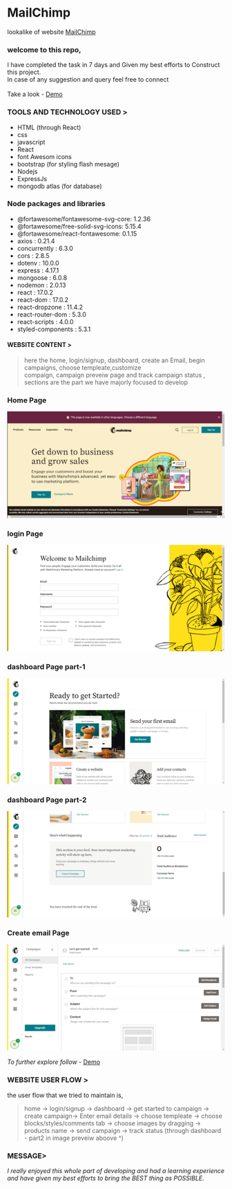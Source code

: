 # MailChimp

lookalike of website [MailChimp](https://mailchimp.com/)

### welcome to this repo,

I have completed the task in 7 days and Given my best efforts to Construct this project.
<br>
In case of any suggestion and query feel free to connect   
<br>
Take a look - [Demo](https://mail-chimp-clone.vercel.app/)

### TOOLS AND TECHNOLOGY USED >

- HTML (through React)
- css
- javascript
- React
- font Awesom icons
- bootstrap (for styling flash mesage)
- Nodejs
- ExpressJs
- mongodb atlas (for database)

### Node packages and libraries

- @fortawesome/fontawesome-svg-core: 1.2.36
- @fortawesome/free-solid-svg-icons: 5.15.4
- @fortawesome/react-fontawesome: 0.1.15
- axios : 0.21.4
- concurrently : 6.3.0
- cors : 2.8.5
- dotenv : 10.0.0
- express : 4.17.1
- mongoose : 6.0.8
- nodemon : 2.0.13
- react : 17.0.2
- react-dom : 17.0.2
- react-dropzone : 11.4.2
- react-router-dom : 5.3.0
- react-scripts : 4.0.0
- styled-components : 5.3.1

#### WEBSITE CONTENT >

> here the home, login/signup, dashboard, create an Email, begin campaigns, choose templeate,customize  
>  compaign, campaign preveiw page and track campaign status , sections are the part we have majorly focused to develop

### Home Page

![Home](public/githubReadme/home.png)

### login Page

![Home](public/githubReadme/login.png)

### dashboard Page part-1

![Home](public/githubReadme/dashboard1.png)

### dashboard Page part-2

![Home](public/githubReadme/dashboard2.png)

### Create email Page

![Home](public/githubReadme/email.png)

_To further explore follow_ - [Demo](https://mail-chimp-clone.vercel.app/)

### WEBSITE USER FLOW >

the user flow that we tried to maintain is,

> home -> login/signup -> dashboard -> get started to campaign -> create campaign-> Enter email details -> choose templeate -> choose blocks/styles/comments tab -> choose images by dragging -> products name -> send campaign -> track status (through dashboard - part2 in image preveiw aboove ^)

### MESSAGE>

_I really enjoyed this whole part of developing and had a learning experience and have given my best efforts to bring the BEST thing as POSSIBLE._

